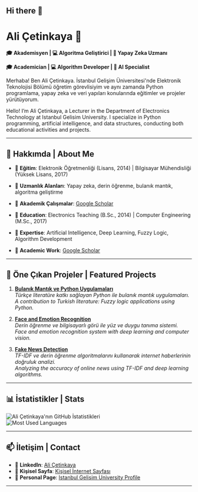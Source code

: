 ## Hi there 👋

# Ali Çetinkaya 👋  

**🎓 Akademisyen | 💻 Algoritma Geliştirici | 🚀 Yapay Zeka Uzmanı**  

**🎓 Academician | 💻 Algorithm Developer | 🚀 AI Specialist**

Merhaba! Ben Ali Çetinkaya. İstanbul Gelişim Üniversitesi'nde Elektronik Teknolojisi Bölümü öğretim görevlisiyim ve aynı zamanda Python programlama, yapay zeka ve veri yapıları konularında eğitimler ve projeler yürütüyorum.  

Hello! I’m Ali Çetinkaya, a Lecturer in the Department of Electronics Technology at Istanbul Gelisim University. I specialize in Python programming, artificial intelligence, and data structures, conducting both educational activities and projects.

---

## 🌟 Hakkımda | About Me  
- 📘 **Eğitim**: Elektronik Öğretmenliği (Lisans, 2014) | Bilgisayar Mühendisliği (Yüksek Lisans, 2017)    
- 📌 **Uzmanlık Alanları**: Yapay zeka, derin öğrenme, bulanık mantık, algoritma geliştirme   
- 🏫 **Akademik Çalışmalar**: [Google Scholar](https://scholar.google.com.tr/citations?user=XSEW-NcAAAAJ)

- 📘 **Education**: Electronics Teaching (B.Sc., 2014) | Computer Engineering (M.Sc., 2017)  
- 📌 **Expertise**: Artificial Intelligence, Deep Learning, Fuzzy Logic, Algorithm Development  
- 🏫 **Academic Work**: [Google Scholar](https://scholar.google.com.tr/citations?user=XSEW-NcAAAAJ)

---

## 🚀 Öne Çıkan Projeler | Featured Projects  
1. **[Bulanık Mantık ve Python Uygulamaları](https://github.com/acetinkaya/python-fuzzy-logic)**  
   *Türkçe literatüre katkı sağlayan Python ile bulanık mantık uygulamaları.*  
   *A contribution to Turkish literature: Fuzzy logic applications using Python.*

2. **[Face and Emotion Recognition](https://github.com/acetinkaya/Face-and-Emotion-Recognition-using-Deep-Learning-Based-on-Computer-Vision-Methods)**  
   *Derin öğrenme ve bilgisayarlı görü ile yüz ve duygu tanıma sistemi.*  
   *Face and emotion recognition system with deep learning and computer vision.*

3. **[Fake News Detection](https://github.com/acetinkaya/Fake-News-Detection-via-Deep-Learning-TF-IDF)**  
   *TF-IDF ve derin öğrenme algoritmalarını kullanarak internet haberlerinin doğruluk analizi.*  
   *Analyzing the accuracy of online news using TF-IDF and deep learning algorithms.*

---

## 📊 İstatistikler | Stats  
![Ali Çetinkaya'nın GitHub İstatistikleri](https://github-readme-stats.vercel.app/api?username=acetinkaya&show_icons=true&theme=radical)    
![Most Used Languages](https://github-readme-stats.vercel.app/api/top-langs/?username=acetinkaya&layout=compact&theme=radical)  

---

## 📫 İletişim | Contact   
- 🌱 **LinkedIn**: [Ali Çetinkaya](https://www.linkedin.com/in/aliçetinkaya)   
- 🔭 **Kişisel Sayfa**: [Kişisel İnternet Sayfası](https://alicetinkaya.site/)   
- 🔭 **Personal Page**: [Istanbul Gelisim University Profile](https://avesis.gelisim.edu.tr/ali.cetinkaya)   

---

<!--
**acetinkaya/acetinkaya** is a ✨ _special_ ✨ repository because its `README.md` (this file) appears on your GitHub profile.

Here are some ideas to get you started:

- 🔭 I’m currently working on ...
- 🌱 I’m currently learning ...
- 👯 I’m looking to collaborate on ...
- 🤔 I’m looking for help with ...
- 💬 Ask me about ...
- 📫 How to reach me: ...
- 😄 Pronouns: ...
- ⚡ Fun fact: ...
-->
